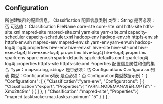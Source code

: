 ## Configuration
所创建集群的配置信息。
Classification
配置信息类别
类型：String
是否必须：否
可选值：
Classification	FileName
core-site	core-site.xml
hdfs-site	hdfs-site.xml
mapred-site	mapred-site.xml
yarn-site	yarn-site.xml
capacity-scheduler	capacity-scheduler.xml
hadoop-env	hadoop-env.sh
httpfs-env.sh	httpfs-env.sh
mapred-env	mapred-env.sh
yarn-env	yarn-env.sh
hadoop-log4j	log4j.properties
hive-env	hive-env.sh
hive-site	hive-site.xml
hive-exec-log4j	hive-exec-log4j.properties
hive-log4j	hive-log4j.properties
spark-env	spark-env.sh
spark-defaults	spark-defaults.conf
spark-log4j	log4j.properties
httpfs-site	httpfs-site.xml
Properties
配置信息属性和值的集合
Type：map<string, string>
是否必须：否
Configurations
Configuration列表
类型：Configuration列表
是否必须：否
Configuration类型数据示例：
{
"Configurations": [
{
"Classification":"yarn-env",
     "Configurations": [
      {
         "Classification":"export",
         "Properties":{
                  "YARN_NODEMANAGER_OPTS":" -Xmx2049m"
         }
     }
]
 },
 {
     "Classification":"mapred-site",
     "Properties":{
         "mapred.tasktracker.map.tasks.maximum":"5"
      }
 }
]
}
